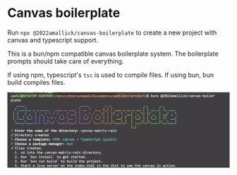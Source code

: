 # Canvas boilerplate

Run `npx @2022amallick/canvas-boilerplate` to create a new project with canvas and typescript support.

This is a bun/npm compatible canvas boilerplate system. The boilerplate prompts should take care of everything.

If using npm, typescript's `tsc` is used to compile files. If using bun, bun build compiles files.

![canvas boilerplate in action](2023-11-12-13-27-18.png)
